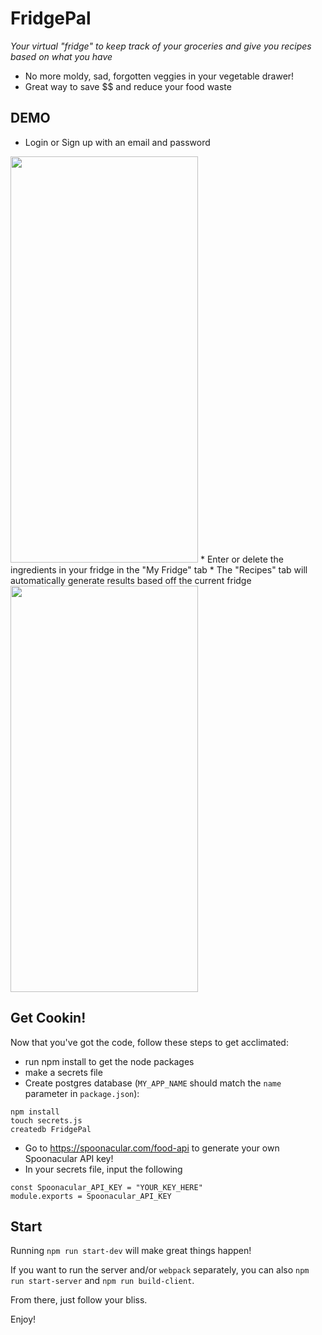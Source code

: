# FridgePal

_Your virtual "fridge" to keep track of your groceries and give you recipes based on what you have_

* No more moldy, sad, forgotten veggies in your vegetable drawer!
* Great way to save $$ and reduce your food waste

## DEMO

* Login or Sign up with an email and password
<img width="300px" height="650px" src="./public/Demogif.gif">
* Enter or delete the ingredients in your fridge in the "My Fridge" tab
* The "Recipes" tab will automatically generate results based off the current fridge
<img width="300px" height="650px" src="./public/couriergif.gif">


## Get Cookin!

Now that you've got the code, follow these steps to get acclimated:

* run npm install to get the node packages
* make a secrets file
* Create postgres database (`MY_APP_NAME` should match the `name`
  parameter in `package.json`):

```
npm install
touch secrets.js
createdb FridgePal
```

* Go to https://spoonacular.com/food-api to generate your own Spoonacular API key!
* In your secrets file, input the following

```
const Spoonacular_API_KEY = "YOUR_KEY_HERE"
module.exports = Spoonacular_API_KEY
```


## Start

Running `npm run start-dev` will make great things happen!

If you want to run the server and/or `webpack` separately, you can also
`npm run start-server` and `npm run build-client`.

From there, just follow your bliss.

Enjoy!